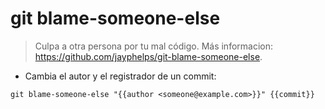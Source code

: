 # git blame-someone-else

> Culpa a otra persona por tu mal código.
> Más informacion: <https://github.com/jayphelps/git-blame-someone-else>.

 - Cambia el autor y el registrador de un commit:

`git blame-someone-else "{{author <someone@example.com>}}" {{commit}}`
